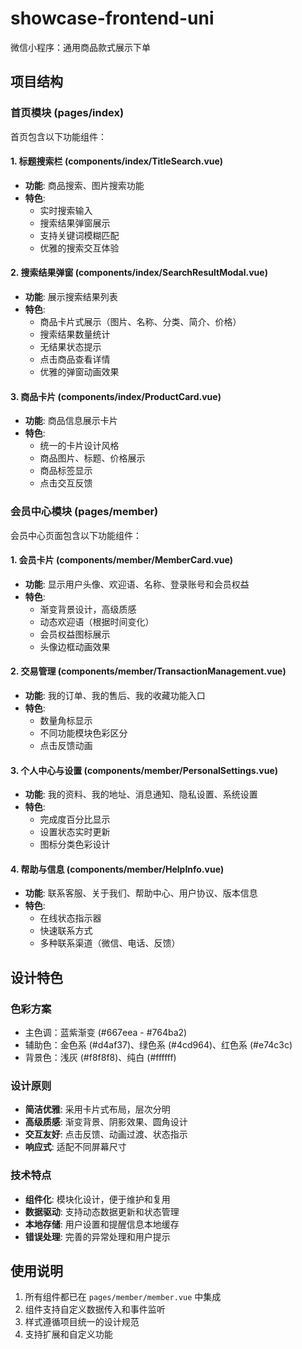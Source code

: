 # showcase-frontend-uni
微信小程序：通用商品款式展示下单

## 项目结构

### 首页模块 (pages/index)
首页包含以下功能组件：

#### 1. 标题搜索栏 (components/index/TitleSearch.vue)
- **功能**: 商品搜索、图片搜索功能
- **特色**: 
  - 实时搜索输入
  - 搜索结果弹窗展示
  - 支持关键词模糊匹配
  - 优雅的搜索交互体验

#### 2. 搜索结果弹窗 (components/index/SearchResultModal.vue)
- **功能**: 展示搜索结果列表
- **特色**:
  - 商品卡片式展示（图片、名称、分类、简介、价格）
  - 搜索结果数量统计
  - 无结果状态提示
  - 点击商品查看详情
  - 优雅的弹窗动画效果

#### 3. 商品卡片 (components/index/ProductCard.vue)
- **功能**: 商品信息展示卡片
- **特色**:
  - 统一的卡片设计风格
  - 商品图片、标题、价格展示
  - 商品标签显示
  - 点击交互反馈

### 会员中心模块 (pages/member)
会员中心页面包含以下功能组件：

#### 1. 会员卡片 (components/member/MemberCard.vue)
- **功能**: 显示用户头像、欢迎语、名称、登录账号和会员权益
- **特色**: 
  - 渐变背景设计，高级质感
  - 动态欢迎语（根据时间变化）
  - 会员权益图标展示
  - 头像边框动画效果

#### 2. 交易管理 (components/member/TransactionManagement.vue)
- **功能**: 我的订单、我的售后、我的收藏功能入口
- **特色**:
  - 数量角标显示
  - 不同功能模块色彩区分
  - 点击反馈动画

#### 3. 个人中心与设置 (components/member/PersonalSettings.vue)
- **功能**: 我的资料、我的地址、消息通知、隐私设置、系统设置
- **特色**:
  - 完成度百分比显示
  - 设置状态实时更新
  - 图标分类色彩设计

#### 4. 帮助与信息 (components/member/HelpInfo.vue)
- **功能**: 联系客服、关于我们、帮助中心、用户协议、版本信息
- **特色**:
  - 在线状态指示器
  - 快速联系方式
  - 多种联系渠道（微信、电话、反馈）


## 设计特色

### 色彩方案
- 主色调：蓝紫渐变 (#667eea - #764ba2)
- 辅助色：金色系 (#d4af37)、绿色系 (#4cd964)、红色系 (#e74c3c)
- 背景色：浅灰 (#f8f8f8)、纯白 (#ffffff)

### 设计原则
- **简洁优雅**: 采用卡片式布局，层次分明
- **高级质感**: 渐变背景、阴影效果、圆角设计
- **交互友好**: 点击反馈、动画过渡、状态指示
- **响应式**: 适配不同屏幕尺寸

### 技术特点
- **组件化**: 模块化设计，便于维护和复用
- **数据驱动**: 支持动态数据更新和状态管理
- **本地存储**: 用户设置和提醒信息本地缓存
- **错误处理**: 完善的异常处理和用户提示

## 使用说明

1. 所有组件都已在 `pages/member/member.vue` 中集成
2. 组件支持自定义数据传入和事件监听
3. 样式遵循项目统一的设计规范
4. 支持扩展和自定义功能